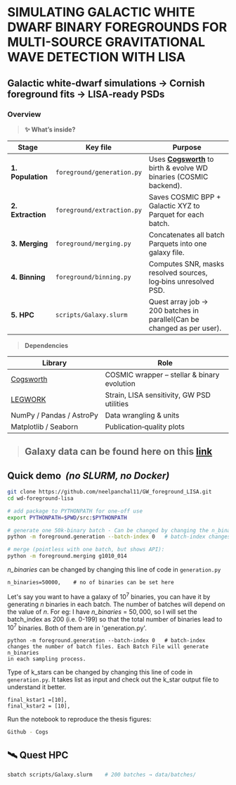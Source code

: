 # SIMULATING GALACTIC WHITE DWARF BINARY FOREGROUNDS FOR MULTI-SOURCE GRAVITATIONAL WAVE DETECTION WITH LISA
## Galactic white‑dwarf simulations → Cornish foreground fits → LISA‑ready PSDs
### Overview

> **✨ What’s inside?**

| Stage  | Key file | Purpose |
|--------|----------|---------|
| **1. Population** | `foreground/generation.py` | Uses [**Cogsworth**](https://cogsworth.readthedocs.io/en/latest/index.html) to birth & evolve WD binaries (COSMIC backend). |
| **2. Extraction** | `foreground/extraction.py` | Saves COSMIC BPP + Galactic XYZ to Parquet for each batch. |
| **3. Merging** | `foreground/merging.py` | Concatenates all batch Parquets into one galaxy file. |
| **4. Binning** | `foreground/binning.py` | Computes SNR, masks resolved sources, log‑bins unresolved PSD. |
| **5. HPC** | `scripts/Galaxy.slurm` | Quest array job → 200 batches in parallel(Can be changed as per user). |

> **Dependencies**

| Library | Role                   |
|---------|------------------------|
| [Cogsworth](https://cogsworth.readthedocs.io/en/latest/index.html) | COSMIC wrapper – stellar & binary evolution |
| [LEGWORK](https://legwork.readthedocs.io/en/latest/index.html)  | Strain, LISA sensitivity, GW PSD utilities |
| NumPy / Pandas / AstroPy | Data wrangling & units |
| Matplotlib / Seaborn | Publication‑quality plots |

> ## Galaxy data can be found here on this [link](https://mega.nz/folder/VBBFVKAD#u5vlzDw9xh3fo9aKCgc0vg)

## Quick demo  *(no SLURM, no Docker)*

```bash
git clone https://github.com/neelpanchal11/GW_foreground_LISA.git
cd wd-foreground-lisa

# add package to PYTHONPATH for one‑off use
export PYTHONPATH=$PWD/src:$PYTHONPATH

# generate one 50k-binary batch - Can be changed by changing the n_binaries in generation.py
python -m foreground.generation --batch-index 0   # batch-index changes the number of batch files. Each Batch File will generate n_binaries

# merge (pointless with one batch, but shows API):
python -m foreground.merging g1010_014

````
*n_binaries* can be changed by changing this line of code in ```generation.py```
````
n_binaries=50000,    # no of binaries can be set here
````

Let's say you want to have a galaxy of $10^7$ binaries, you can have it by generating $n$ binaries in each batch. The number of batches will depend on the value of $n$. For eg: I have *n_binaries* = $50,000$, so I will set the batch_index as 200 (i.e. 0-199) so that the total number of binaries lead to $10^7$ binaries. Both of them are in 'generation.py'.
````
python -m foreground.generation --batch-index 0   # batch-index changes the number of batch files. Each Batch File will generate n_binaries
in each sampling process.
````


Type of k_stars can be changed by changing this line of code in ```generation.py```. It takes list as input and check out the k_star output file to understand it better.
````
final_kstar1 =[10], 
final_kstar2 = [10],
````

Run the notebook to reproduce the thesis figures:

```bash
Github - Cogs
```

## 🛰️ Quest HPC

```bash
sbatch scripts/Galaxy.slurm    # 200 batches → data/batches/
```
